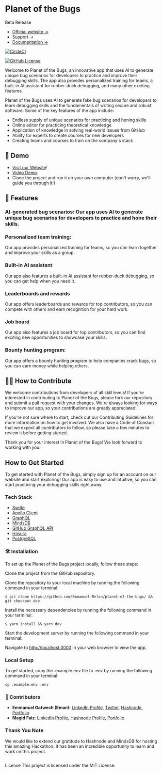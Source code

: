 # Planet of the Bugs
Beta Release

- [Official website →](https://planetofthebugs.xyz/)
- [Support →](https://support.planetofthebugs.xyz/)
- [Documentation →](https://docs.planetofthebugs.xyz/)

[![CircleCI](https://dl.circleci.com/status-badge/img/gh/Emmanuel-Melon/planet-of-the-bugs/tree/alpha-release.svg?style=svg)](https://dl.circleci.com/status-badge/redirect/gh/Emmanuel-Melon/planet-of-the-bugs/tree/alpha-release)

[![GitHub License](https://img.shields.io/badge/license-MIT-lightgrey.svg)](https://raw.githubusercontent.com/Emmanuel-Melon/planet-of-the-bugs/dev/LICENSE)


Welcome to Planet of the Bugs, an innovative app that uses AI to generate unique bug scenarios for developers to practice and improve their debugging skills. The app also provides personalized training for teams, a built-in AI assistant for rubber-duck debugging, and many other exciting features.

Planet of the Bugs uses AI to generate fake bug scenarios for developers to learn debugging skills and the fundamentals of writing secure and robust software. Some of the key features of the app include:

- Endless supply of unique scenarios for practicing and honing skills
- Online editor for practicing theoretical knowledge
- Application of knowledge in solving real-world issues from GitHub
- Ability for experts to create courses for new developers
- Creating teams and courses to train on the company's stack

## 🚀 Demo

- [Visit our Website](https://planetofthebugs.xyz)!
- [Video Demo](https://www.loom.com/share/355eed805e624ffa8aae0835ea1b50af).
- Clone the project and run it on your own computer (don't worry, we'll guide you through it!)

## 🎨 Features
### AI-generated bug scenarios: Our app uses AI to generate unique bug scenarios for developers to practice and hone their skills.

### Personalized team training: 
Our app provides personalized training for teams, so you can learn together and improve your skills as a group.

### Built-in AI assistant
Our app also features a built-in AI assistant for rubber-duck debugging, so you can get help when you need it.

### Leaderboards and rewards
Our app offers leaderboards and rewards for top contributors, so you can compete with others and earn recognition for your hard work.

### Job board
Our app also features a job board for top contributors, so you can find exciting new opportunities to showcase your skills.

### Bounty hunting program: 
Our app offers a bounty hunting program to help companies crack bugs, so you can earn money while helping others.

## 🧑‍💻 How to Contribute
We welcome contributions from developers of all skill levels! If you're interested in contributing to Planet of the Bugs, please fork our repository and submit a pull request with your changes. We're always looking for ways to improve our app, so your contributions are greatly appreciated.

If you're not sure where to start, check out our Contributing Guidelines for more information on how to get involved. We also have a Code of Conduct that we expect all contributors to follow, so please take a few minutes to review it before getting started.

Thank you for your interest in Planet of the Bugs! We look forward to working with you.

## How to Get Started

To get started with Planet of the Bugs, simply sign up for an account on our website and start exploring! Our app is easy to use and intuitive, so you can start practicing your debugging skills right away.

### Tech Stack
- [Svelte]( https://svelte.dev/)
- [Apollo Client](https://www.apollographql.com/docs/react/)
- [GraphQL](https://graphql.org/)
- [MindsDB](https://mindsdb.com/)
- [GitHub GraphQL API](https://docs.github.com/en/graphql)
- [Hasura](http://hasura.io/)
- [PostgreSQL](https://www.postgresql.org/)

### 🛠️ Installation

To set up the Planet of the Bugs project locally, follow these steps:

Clone the project from the GitHub repository.

Clone the repository to your local machine by running the following command in your terminal:

<pre>
<code data-prompt="Copy this command:">$ git clone https://github.com/Emmanuel-Melon/planet-of-the-bugs/ && git checkout dev</code>
</pre>

Install the necessary dependencies by running the following command in your terminal:

<pre>
<code data-prompt="Copy this command:">$ yarn install && yarn dev</code>
</pre>

Start the development server by running the following command in your terminal:

Navigate to [http://localhost:3000](http://localhost:3000) in your web browser to view the app.

### Local Setup

To get started, copy the .example.env file to .env by running the following command in your terminal:

```bash
cp .example.env .env
```

### 🦾 Contributors

- **Emmanuel Gatwech (Eman)**: [LinkedIn Profile](https://www.linkedin.com/in/emmanuel-gatwech/), [Twitter](https://twitter.com/junubiman), [Hashnode](https://eman.hashnode.dev/), [Portfolio](https://e-man.vercel.app/).
- **Magid Faiz**: [LinkedIn Profile](https://www.linkedin.com/in/maiz27/), [Hashnode Profile](https://hashnode.com/@Maiz), [Portfolio](https://maged-faiz.web.app/).

### Thank You Note

We would like to extend our gratitude to Hashnode and MindsDB for hosting this amazing Hackathon. It has been an incredible opportunity to learn and work on this project.

##
License
This project is licensed under the MIT License.
